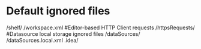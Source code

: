 # Default ignored files
/shelf/
/workspace.xml
#Editor-based HTTP Client requests
/httpsRequests/
#Datasource local storage ignored files
/dataSources/
/dataSources.local.xml
.idea/
